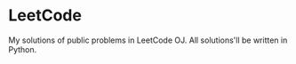 LeetCode
========

My solutions of public problems in LeetCode OJ. All solutions'll be written in Python.
